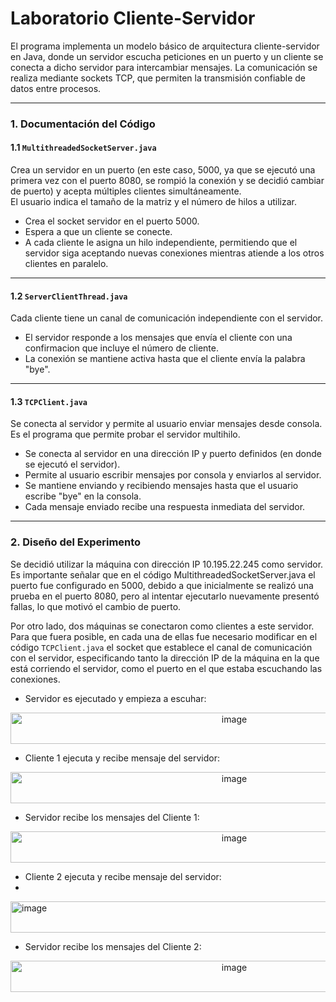 # Laboratorio Cliente-Servidor

El programa implementa un modelo básico de arquitectura cliente-servidor en Java, donde un servidor escucha peticiones en un puerto y un cliente se conecta a dicho servidor para intercambiar mensajes.
La comunicación se realiza mediante sockets TCP, que permiten la transmisión confiable de datos entre procesos.

---
### 1. Documentación del Código

#### 1.1 `MultithreadedSocketServer.java`
Crea un servidor en un puerto (en este caso, 5000, ya que se ejecutó una primera vez con el puerto 8080, se rompió la conexión y se decidió cambiar de puerto) y acepta múltiples clientes simultáneamente.  
El usuario indica el tamaño de la matriz y el número de hilos a utilizar.  

- Crea el socket servidor en el puerto 5000.
- Espera a que un cliente se conecte.
- A cada cliente le asigna un hilo independiente, permitiendo que el servidor siga aceptando nuevas conexiones mientras atiende a los otros clientes en paralelo.

---

#### 1.2 `ServerClientThread.java`
Cada cliente tiene un canal de comunicación independiente con el servidor.

- El servidor responde a los mensajes que envía el cliente con una confirmacion que incluye el número de cliente.
- La conexión se mantiene activa hasta que el cliente envía la palabra "bye".

---

#### 1.3 `TCPClient.java`

Se conecta al servidor y permite al usuario enviar mensajes desde consola. Es el programa que permite probar el servidor multihilo.

- Se conecta al servidor en una dirección IP y puerto definidos (en donde se ejecutó el servidor).
- Permite al usuario escribir mensajes por consola y enviarlos al servidor.
- Se mantiene enviando y recibiendo mensajes hasta que el usuario escribe "bye" en la consola.
- Cada mensaje enviado recibe una respuesta inmediata del servidor.
  
---

### 2. Diseño del Experimento

Se decidió utilizar la máquina con dirección IP 10.195.22.245 como servidor. Es importante señalar que en el código MultithreadedSocketServer.java el puerto fue configurado en 5000, debido a que inicialmente se realizó una prueba en el puerto 8080, pero al intentar ejecutarlo nuevamente presentó fallas, lo que motivó el cambio de puerto.

Por otro lado, dos máquinas se conectaron como clientes a este servidor. Para que fuera posible, en cada una de ellas fue necesario modificar en el código `TCPClient.java` el socket que establece el canal de comunicación con el servidor, especificando tanto la dirección IP de la máquina en la que está corriendo el servidor, como el puerto en el que estaba escuchando las conexiones.

- Servidor es ejecutado y empieza a escuhar: 
<div align="center">
<img width="700" height="50" alt="image" src="https://github.com/user-attachments/assets/44afef34-0606-44ea-82ef-31f56d3a0bb4" />
</div>

- Cliente 1 ejecuta y recibe mensaje del servidor:
<div align="center">
<img width="700" height="50" alt="image" src="https://github.com/user-attachments/assets/000a1094-9638-4cf7-8bad-a10dc1167886" />
</div>

- Servidor recibe los mensajes del Cliente 1:
<div align="center">
<img width="700" height="50" alt="image" src="https://github.com/user-attachments/assets/0855dd38-7fc6-4f69-a264-655467aae4ca" />
</div>

- Cliente 2 ejecuta y recibe mensaje del servidor:
- <div align="center">
<img width="700" height="50" alt="image" src="https://github.com/user-attachments/assets/d3bc03be-9e5a-4138-a3fe-8a2724d13ae8" />
</div>

- Servidor recibe los mensajes del Cliente 2:
<div align="center">
<img width="700" height="50" alt="image" src="https://github.com/user-attachments/assets/2ea85b60-f94f-45fe-be98-54ada63085d9" />
</div>


